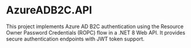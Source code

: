 # AzureADB2C.API
This project implements Azure AD B2C authentication using the Resource Owner Password Credentials (ROPC) flow in a .NET 8 Web API. It provides secure authentication endpoints with JWT token support.
